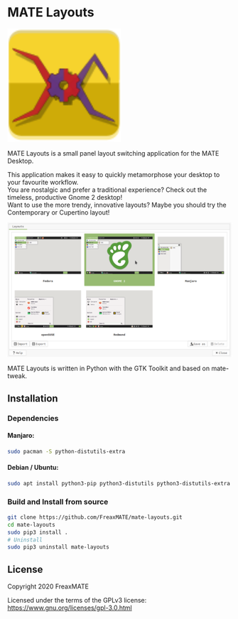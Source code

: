 # MATE Layouts

<img src="https://github.com/FreaxMATE/mate-layouts/blob/main/data/icons/hicolor/scalable/apps/org.github.FreaxMATE.mate-layouts.svg" alt="MATE Layouts Icon" width="256"/>
<!--- ![MATE Layouts Logo](https://github.com/FreaxMATE/mate-layouts/blob/main/data/org.github.FreaxMATE.mate-layouts.svg ==250x) -->

MATE Layouts is a small panel layout switching application for the MATE Desktop.

This application makes it easy to quickly metamorphose your desktop to your favourite workflow. \
You are nostalgic and prefer a traditional experience? Check out the timeless, productive Gnome 2 desktop! \
Want to use the more trendy, innovative layouts? Maybe you should try the Contemporary or Cupertino layout!

![MATE Layouts](https://github.com/FreaxMATE/mate-layouts/blob/main/data/screenshot.png "MATE Layouts")

MATE Layouts is written in Python with the GTK Toolkit and based on mate-tweak.

## Installation

### Dependencies

#### Manjaro:
```bash 
sudo pacman -S python-distutils-extra 
```

#### Debian / Ubuntu:
```bash 
sudo apt install python3-pip python3-distutils python3-distutils-extra python3-psutil python3-setproctitle libnotify-dev dconf-cli
```


### Build and Install from source

```bash
git clone https://github.com/FreaxMATE/mate-layouts.git
cd mate-layouts
sudo pip3 install .
# Uninstall
sudo pip3 uninstall mate-layouts
```

## License

Copyright 2020 FreaxMATE

Licensed under the terms of the GPLv3 license: https://www.gnu.org/licenses/gpl-3.0.html
